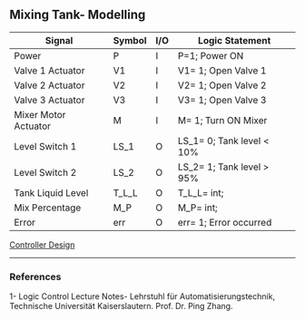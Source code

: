 ## Mixing Tank- Modelling

| Signal                | Symbol        | I/O   | Logic Statement           |
| --------------------- | ------------- | ----- | ---------------------     |
| Power                 | P             | I     | P=1; Power ON             |
| Valve 1 Actuator      | V1            | I     | V1= 1; Open Valve 1       |
| Valve 2 Actuator      | V2            | I     | V2= 1; Open Valve 2       |
| Valve 3 Actuator      | V3            | I     | V3= 1; Open Valve 3       |
| Mixer Motor Actuator  | M             | I     | M= 1; Turn ON Mixer       |
| Level Switch 1        | LS_1          | O     | LS_1= 0; Tank level < 10% |
| Level Switch 2        | LS_2          | O     | LS_2= 1; Tank level > 95% |
| Tank Liquid Level     | T_L_L         | O     | T_L_L= int;               |
| Mix Percentage        | M_P           | O     | M_P= int;                 |
| Error                 | err           | O     | err= 1; Error occurred    |


[Controller Design](../../../controllers/design/mixing_tank)

------------------------------------------------------------------------------------
### References
1- Logic Control Lecture Notes- Lehrstuhl für Automatisierungstechnik, Technische Universität Kaiserslautern. Prof. Dr. Ping Zhang.